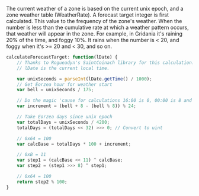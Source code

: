 The current weather of a zone is based on the current unix epoch, and a zone weather table (WeatherRate).
A forecast target integer is first calculated.  This value to the frequency of the zone's weather.
When the number is less than the cumulative rate at which a weather pattern occurs, that weather will appear in the zone.
For example, in Gridania it's raining 20% of the time, and foggy 10%. It rains when the number is < 20, and foggy when it's >= 20 and < 30, and so on.

````js
calculateForecastTarget: function(lDate) { 
    // Thanks to Rogueadyn's SaintCoinach library for this calculation.
    // lDate is the current local time.

    var unixSeconds = parseInt(lDate.getTime() / 1000);
    // Get Eorzea hour for weather start
    var bell = unixSeconds / 175;

    // Do the magic 'cause for calculations 16:00 is 0, 00:00 is 8 and 08:00 is 16
    var increment = (bell + 8 - (bell % 8)) % 24;

    // Take Eorzea days since unix epoch
    var totalDays = unixSeconds / 4200;
    totalDays = (totalDays << 32) >>> 0; // Convert to uint

    // 0x64 = 100
    var calcBase = totalDays * 100 + increment;

    // 0xB = 11
    var step1 = (calcBase << 11) ^ calcBase;
    var step2 = (step1 >>> 8) ^ step1;

    // 0x64 = 100
    return step2 % 100;
}
````